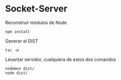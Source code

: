 

# Socket-Server

Reconstruir módulos de Node
```
npm install

```
Generar el DIST

```
tsc -w
```

Levantar servidor, cualquiera de estos dos comandos
```
nodemon dist/
node dist/
```
